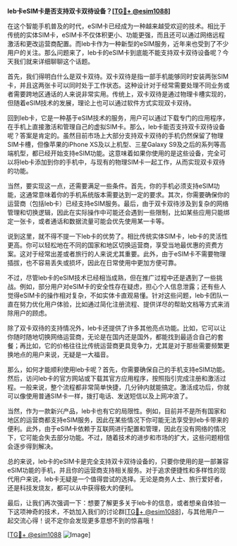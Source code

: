 **leb卡eSIM卡是否支持双卡双待设备？[[TG💪+ @esim1088](https://t.me/s/esim1088)]**

在这个智能手机普及的时代，eSIM卡已经成为一种越来越受欢迎的技术。相比于传统的实体SIM卡，eSIM卡不仅体积更小、功能更强，而且还可以通过网络远程激活和更改运营商配置。而leb卡作为一种新型的eSIM服务，近年来也受到了不少用户的关注。那么问题来了，leb卡的eSIM卡到底能不能支持双卡双待设备呢？今天我们就来详细聊聊这个话题。

首先，我们得明白什么是双卡双待。双卡双待是指一部手机能够同时安装两张SIM卡，并且这两张卡可以同时处于工作状态。这种设计对于经常需要处理不同业务或者需要跨地区通话的人来说非常实用。传统上，双卡双待是通过物理卡槽实现的，但随着eSIM技术的发展，理论上也可以通过软件方式实现双卡双待。

回到leb卡，它是一种基于eSIM技术的服务，用户可以通过下载专门的应用程序，在手机上直接激活和管理自己的虚拟SIM卡。那么，leb卡能否支持双卡双待设备呢？答案是肯定的。虽然目前市场上大部分支持双卡双待的手机仍然保留了物理SIM卡槽，但像苹果的iPhone XS及以上机型、三星Galaxy S9及之后的系列等高端机型，都已经开始支持eSIM功能。这意味着如果你使用的是这些设备，完全可以将leb卡添加到你的手机中，与现有的物理SIM卡一起工作，从而实现双卡双待的功能。

当然，要实现这一点，还需要满足一些条件。首先，你的手机必须支持eSIM功能，这通常意味着你的手机系统版本需要达到一定的要求。其次，你需要确保你的运营商（包括leb卡）已经支持eSIM服务。最后，由于双卡双待涉及到复杂的网络管理和切换逻辑，因此在实际操作中可能还会遇到一些限制，比如某些应用只能绑定一张卡，或者通话和数据流量可能会优先使用某一卡等。

说到这里，就不得不提一下leb卡的优势了。相比传统实体SIM卡，leb卡的灵活性更高。你可以轻松地在不同的国家和地区切换运营商，享受当地最优惠的资费方案。这对于经常出差或者旅行的人来说尤其重要。此外，由于eSIM卡不需要物理插拔，也不容易丢失或损坏，因此在日常使用中更加方便可靠。

不过，尽管leb卡的eSIM技术已经相当成熟，但在推广过程中还是遇到了一些挑战。例如，部分用户对eSIM卡的安全性存在疑虑，担心个人信息泄露；还有些人觉得eSIM卡的操作相对复杂，不如实体卡直观易懂。针对这些问题，leb卡团队一直在努力优化用户体验，比如通过简化注册流程、提供详尽的帮助文档等方式来消除用户的顾虑。

除了双卡双待的支持情况外，leb卡还提供了许多其他亮点功能。比如，它可以让你随时随地切换网络运营商，无论是在国内还是国外，都能找到最适合自己的套餐；再比如，它的价格往往比传统运营商更具竞争力，尤其是对于那些需要频繁更换地点的用户来说，无疑是一大福音。

那么，如何才能顺利使用leb卡呢？首先，你需要确保自己的手机支持eSIM功能。然后，访问leb卡的官方网站或下载其官方应用程序，按照指引完成注册和激活过程。一般来说，整个流程都非常简单快捷，几分钟内就能搞定。激活成功后，你就可以像使用普通SIM卡一样，拨打电话、发送短信以及上网冲浪了。

当然，作为一款新兴产品，leb卡也有它的局限性。例如，目前并不是所有国家和地区的运营商都支持eSIM服务，因此在某些情况下你可能无法享受到leb卡带来的便利。此外，由于eSIM卡依赖于互联网进行配置和管理，因此在没有网络的情况下，它可能会失去部分功能。不过，随着技术的进步和市场的扩大，这些问题相信会逐步得到解决。

总的来说，leb卡的eSIM卡是完全支持双卡双待设备的，只要你使用的是一部兼容eSIM功能的手机，并且你的运营商支持相关服务。对于追求便捷性和多样性的现代用户来说，leb卡无疑是一个值得尝试的选择。无论是商务人士、旅行爱好者，还是科技发烧友，都可以从中获得极大的便利。

最后，让我们再次强调一下：想要了解更多关于leb卡的信息，或者想亲自体验一下这项神奇的技术，不妨加入我们的讨论群[[TG💪+ @esim1088](https://t.me/s/esim1088)]，与其他用户一起交流心得！说不定你会发现更多意想不到的惊喜哦！

[[TG💪+ @esim1088](https://t.me/s/esim1088) ![Image](https://i.postimg.cc/4NQfJmqS/Snipaste-2025-05-13-00-14-12.png)]